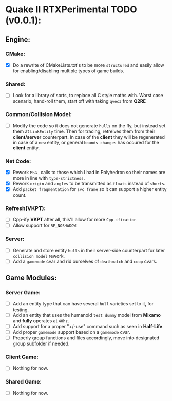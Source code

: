 # Quake II RTXPerimental TODO (v0.0.1):

## Engine:
### CMake:
* [X] Do a rewrite of CMakeLists.txt's to be more ``structured`` and easily allow for enabling/disabling multiple types of game builds.
### Shared:
* [ ] Look for a library of sorts, to replace all C style maths with. Worst case scenario, hand-roll them, start off with taking ``qvec3`` from **Q2RE**
### Common/Collision Model:
* [ ] Modify the code so it does not generate ``hulls`` on the fly, but instead set them at ``LinkEntity`` time. Then for tracing, retreives them from their **client/server** counterpart. In case of the **client** they will be regenerated in case of a ``new`` entity, or general ``bounds changes`` has occured for the **client** entity.
### Net Code:
* [X] Rework ``MSG_`` calls to those which I had in Polyhedron so their names are more in line with ``type-strictness``.
* [X] Rework ``origin`` and ``angles`` to be transmitted as ``floats`` instead of ``shorts``.
* [X] Add ``packet fragmentation`` for ``svc_frame`` so it can support a higher entity count.
### Refresh(VKPT):
* [ ] Cpp-ify **VKPT** after all, this'll allow for more ``Cpp-ification``
* [ ] Allow support for ``RF_NOSHADOW``.
### Server:
* [ ] Generate and store entity ``hulls`` in their server-side counterpart for later ``collision model`` rework.
* [ ] Add a ``gamemode`` cvar and rid ourselves of ``deathmatch`` and ``coop`` cvars.

## Game Modules:
### Server Game:
* [ ] Add an entity type that can have several ``hull`` varieties set to it, for testing.
* [ ] Add an entity that uses the humanoid ``test dummy`` model from **Mixamo** and **fully** operates at ``40hz``.
* [ ] Add support for a proper "+/-use" command such as seen in **Half-Life**.
* [ ] Add proper ``gamemode`` support based on a ``gamemode`` cvar.
* [ ] Properly group functions and files accordingly, move into designated group subfolder if needed.
### Client Game:
* [ ] Nothing for now.
### Shared Game:
* [ ] Nothing for now.
